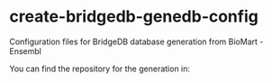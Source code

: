 # create-bridgedb-genedb-config

Configuration files for BridgeDB database generation from BioMart - Ensembl

You can find the repository for the generation in: 

